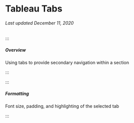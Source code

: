 # Tableau Tabs

###### Last updated December 11, 2020

:::

##### Overview

Using tabs to provide secondary navigation within a section

:::

:::

##### Formatting

Font size, padding, and highlighting of the selected tab

:::
